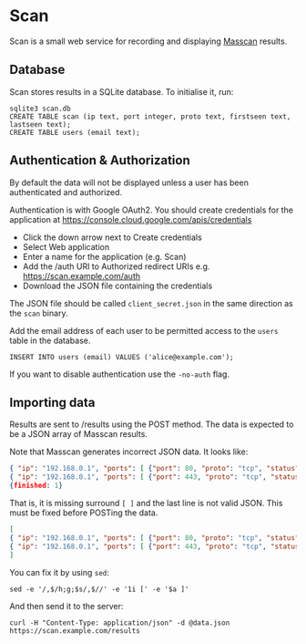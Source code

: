 # Scan

Scan is a small web service for recording and displaying [Masscan](https://github.com/robertdavidgraham/masscan) results.

## Database

Scan stores results in a SQLite database. To initialise it, run:

```
sqlite3 scan.db
CREATE TABLE scan (ip text, port integer, proto text, firstseen text, lastseen text);
CREATE TABLE users (email text);
```

## Authentication & Authorization

By default the data will not be displayed unless a user has been authenticated and authorized.

Authentication is with Google OAuth2. You should create credentials for the application at https://console.cloud.google.com/apis/credentials

* Click the down arrow next to Create credentials
* Select Web application
* Enter a name for the application (e.g. Scan)
* Add the /auth URI to Authorized redirect URIs
  e.g. https://scan.example.com/auth
* Download the JSON file containing the credentials

The JSON file should be called `client_secret.json` in the same direction as the `scan` binary.

Add the email address of each user to be permitted access to the `users` table in the database.

```
INSERT INTO users (email) VALUES ('alice@example.com');
```

If you want to disable authentication use the `-no-auth` flag.

## Importing data

Results are sent to /results using the POST method. The data is expected to be
a JSON array of Masscan results.

Note that Masscan generates incorrect JSON data. It looks like:

```json
{ "ip": "192.168.0.1", "ports": [ {"port": 80, "proto": "tcp", "status": "open"} ] },
{ "ip": "192.168.0.1", "ports": [ {"port": 443, "proto": "tcp", "status": "open"} ] },
{finished: 1}
```

That is, it is missing surround `[ ]` and the last line is not valid JSON.
This must be fixed before POSTing the data.

```json
[
{ "ip": "192.168.0.1", "ports": [ {"port": 80, "proto": "tcp", "status": "open"} ] },
{ "ip": "192.168.0.1", "ports": [ {"port": 443, "proto": "tcp", "status": "open"} ] }
]
```

You can fix it by using `sed`:

```
sed -e '/,$/h;g;$s/,$//' -e '1i [' -e '$a ]'
```

And then send it to the server:

```
curl -H "Content-Type: application/json" -d @data.json https://scan.example.com/results
```

